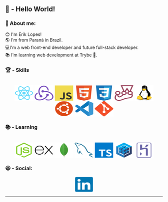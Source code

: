 

## :wave: - Hello World!

### :book: About me:

 😊 I'm Erik Lopes! <br>
 :earth_americas: I'm from Paraná in Brazil. <br>
 💻I'm a web front-end developer and future full-stack developer.<br>
 :books: I'm learning web development at Trybe 💚. <br>
 

### :trophy: - Skills
<div align="center" style="display: inline_block"><br>
    <img align="center" alt="React" height="50" width="60" src="https://raw.githubusercontent.com/devicons/devicon/master/icons/react/react-original.svg">
        <img align="center" alt="Redux" height="50" width="60" src="https://raw.githubusercontent.com/devicons/devicon/master/icons/redux/redux-original.svg">
    <img align="center" alt="JavaScript" height="50" width="60" src="https://raw.githubusercontent.com/devicons/devicon/master/icons/javascript/javascript-original.svg">
        <img align="center" alt="HTML5" height="50" width="60" src="https://raw.githubusercontent.com/devicons/devicon/master/icons/html5/html5-original.svg">
      <img align="center" alt="CSS3" height="50" width="60" src="https://raw.githubusercontent.com/devicons/devicon/master/icons/css3/css3-original.svg">
      <img align="center" alt="Jest" height="50" width="60" src="https://raw.githubusercontent.com/devicons/devicon/master/icons/jest/jest-plain.svg">
  <img align="center" alt="Linux" height="50" width="60" src="https://raw.githubusercontent.com/devicons/devicon/master/icons/linux/linux-original.svg">
    <img align="center" alt="Ubuntu" height="50" width="60" src="https://raw.githubusercontent.com/devicons/devicon/master/icons/ubuntu/ubuntu-plain.svg">
    <img align="center" alt="VSCode" height="50" width="60" src="https://raw.githubusercontent.com/devicons/devicon/master/icons/vscode/vscode-original.svg">
        <img align="center" alt="Git" height="50" width="60" src="https://raw.githubusercontent.com/devicons/devicon/master/icons/git/git-original.svg">
    
  </div>
  
### 📚 - Learning

 <div align="center" style="display: inline_block"><br>
    <img align="center" alt="NodeJs" height="50" width="60" src="https://raw.githubusercontent.com/devicons/devicon/master/icons/nodejs/nodejs-original.svg">
       <img align="center" alt="Express" height="50" width="60" src="https://raw.githubusercontent.com/devicons/devicon/master/icons/express/express-original.svg">
        <img align="center" alt="Mongo" height="50" width="60" src="https://raw.githubusercontent.com/devicons/devicon/master/icons/mongodb/mongodb-original.svg">
                <img align="center" alt="MySQL" height="50" width="60" src="https://raw.githubusercontent.com/devicons/devicon/master/icons/mysql/mysql-original.svg">
                     <img align="center" alt="TypeScript" height="50" width="60" src="https://raw.githubusercontent.com/devicons/devicon/master/icons/typescript/typescript-original.svg">
         <img align="center" alt="Sequelize" height="50" width="60" src="https://raw.githubusercontent.com/devicons/devicon/master/icons/sequelize/sequelize-original.svg">
                        <img align="center" alt="Heroku" height="50" width="60" src="https://raw.githubusercontent.com/devicons/devicon/master/icons/heroku/heroku-original.svg">


         
  </div>
 
### :smiley: - Social:

<div align="center" style="display: inline_block">
<a href="https://www.linkedin.com/in/eriklopesdeoliveira/">
<img align="center" alt="TypeScript" height="50" width="60" src="https://raw.githubusercontent.com/devicons/devicon/master/icons/linkedin/linkedin-original.svg">
</a>
</div>
<hr>

